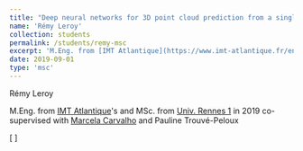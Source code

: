 ```yaml
---
title: "Deep neural networks for 3D point cloud prediction from a single image"
name: 'Rémy Leroy'
collection: students
permalink: /students/remy-msc
excerpt: 'M.Eng. from [IMT Atlantique](https://www.imt-atlantique.fr/en)'s and MSc. from [Univ. Rennes 1](https://formations.univ-rennes1.fr/formation/master-electronique-energie-electrique-automatique/master-mention-electronique-energie-0?studentstatus=112) in 2019 co-supervised with [Marcela Carvalho](http://mcarvalho.ml/)'
date: 2019-09-01
type: 'msc'
---
```


Rémy Leroy

M.Eng. from [IMT Atlantique](https://www.imt-atlantique.fr/en)'s and MSc. from [Univ. Rennes 1](https://formations.univ-rennes1.fr/formation/master-electronique-energie-electrique-automatique/master-mention-electronique-energie-0?studentstatus=112) in 2019 co-supervised with [Marcela Carvalho](http://mcarvalho.ml/) and Pauline Trouvé-Peloux

\[  \]


